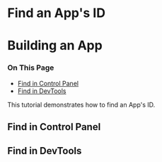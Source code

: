 # Find an App's ID

# Building an App

<div class="otp" id="no-index">

### On This Page
- [Find in Control Panel](#find-in-control-panel)
- [Find in DevTools](#find-in-devtools)

</div>

This tutorial demonstrates how to find an App's ID.

## Find in Control Panel
## Find in DevTools